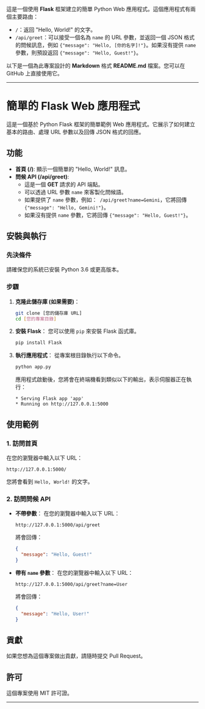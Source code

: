 這是一個使用 **Flask** 框架建立的簡單 Python Web 應用程式。這個應用程式有兩個主要路由：

  * `/`：返回 "Hello, World\!" 的文字。
  * `/api/greet`：可以接受一個名為 `name` 的 URL 參數，並返回一個 JSON 格式的問候訊息，例如 `{"message": "Hello, [你的名字]!"}`。如果沒有提供 `name` 參數，則預設返回 `{"message": "Hello, Guest!"}`。

以下是一個為此專案設計的 **Markdown** 格式 **README.md** 檔案。您可以在 GitHub 上直接使用它。

-----

# 簡單的 Flask Web 應用程式

這是一個基於 Python Flask 框架的簡單範例 Web 應用程式。它展示了如何建立基本的路由、處理 URL 參數以及回傳 JSON 格式的回應。

## 功能

  * **首頁 (/)**: 顯示一個簡單的 "Hello, World\!" 訊息。
  * **問候 API (/api/greet)**:
      * 這是一個 **GET** 請求的 API 端點。
      * 可以透過 URL 參數 `name` 來客製化問候語。
      * 如果提供了 `name` 參數，例如：`  /api/greet?name=Gemini `，它將回傳 `{"message": "Hello, Gemini!"}`。
      * 如果沒有提供 `name` 參數，它將回傳 `{"message": "Hello, Guest!"}`。

## 安裝與執行

### 先決條件

請確保您的系統已安裝 Python 3.6 或更高版本。

### 步驟

1.  **克隆此儲存庫 (如果需要)**：

    ```bash
    git clone [您的儲存庫 URL]
    cd [您的專案目錄]
    ```

2.  **安裝 Flask**：
    您可以使用 `pip` 來安裝 Flask 函式庫。

    ```bash
    pip install Flask
    ```

3.  **執行應用程式**：
    從專案根目錄執行以下命令。

    ```bash
    python app.py
    ```

    應用程式啟動後，您將會在終端機看到類似以下的輸出，表示伺服器正在執行：

    ```
    * Serving Flask app 'app'
    * Running on http://127.0.0.1:5000
    ```

## 使用範例

### 1\. 訪問首頁

在您的瀏覽器中輸入以下 URL：

```
http://127.0.0.1:5000/
```

您將會看到 `Hello, World!` 的文字。

### 2\. 訪問問候 API

  * **不帶參數**：
    在您的瀏覽器中輸入以下 URL：

    ```
    http://127.0.0.1:5000/api/greet
    ```

    將會回傳：

    ```json
    {
      "message": "Hello, Guest!"
    }
    ```

  * **帶有 `name` 參數**：
    在您的瀏覽器中輸入以下 URL：

    ```
    http://127.0.0.1:5000/api/greet?name=User
    ```

    將會回傳：

    ```json
    {
      "message": "Hello, User!"
    }
    ```

## 貢獻

如果您想為這個專案做出貢獻，請隨時提交 Pull Request。

## 許可

這個專案使用 MIT 許可證。

-----